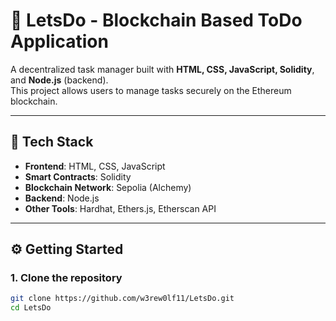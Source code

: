# 📝 LetsDo - Blockchain Based ToDo Application

A decentralized task manager built with **HTML, CSS, JavaScript, Solidity**, and **Node.js** (backend).  
This project allows users to manage tasks securely on the Ethereum blockchain.

---

## 🚀 Tech Stack

- **Frontend**: HTML, CSS, JavaScript  
- **Smart Contracts**: Solidity  
- **Blockchain Network**: Sepolia (Alchemy)  
- **Backend**: Node.js  
- **Other Tools**: Hardhat, Ethers.js, Etherscan API

---

## ⚙️ Getting Started

### 1. Clone the repository

```bash
git clone https://github.com/w3rew0lf11/LetsDo.git
cd LetsDo
